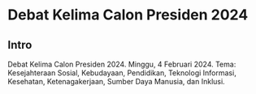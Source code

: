 # Debat Kelima Calon Presiden 2024

## Intro

Debat Kelima Calon Presiden 2024. Minggu, 4 Februari 2024. Tema: Kesejahteraan
Sosial, Kebudayaan, Pendidikan, Teknologi Informasi, Kesehatan, Ketenagakerjaan,
Sumber Daya Manusia, dan Inklusi.
